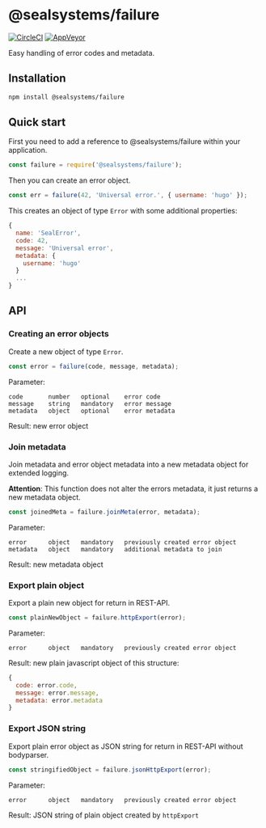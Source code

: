 # @sealsystems/failure

[![CircleCI](https://circleci.com/gh/sealsystems/node-failure.svg?style=svg)](https://circleci.com/gh/sealsystems/node-failure)
[![AppVeyor](https://ci.appveyor.com/api/projects/status/abvu4p3jf87kusxb?svg=true)](https://ci.appveyor.com/project/Plossys/node-failure)

Easy handling of error codes and metadata.

## Installation

```bash
npm install @sealsystems/failure
```

## Quick start

First you need to add a reference to @sealsystems/failure within your application.

```javascript
const failure = require('@sealsystems/failure');
```

Then you can create an error object.

```javascript
const err = failure(42, 'Universal error.', { username: 'hugo' });
```

This creates an object of type `Error` with some additional properties:

```javascript
{
  name: 'SealError',
  code: 42,
  message: 'Universal error',
  metadata: {
    username: 'hugo'
  }
  ...
}
```

## API

### Creating an error objects

Create a new object of type `Error`.

```javascript
const error = failure(code, message, metadata);
```

Parameter:
```
code       number   optional    error code
message    string   mandatory   error message
metadata   object   optional    error metadata
```

Result: new error object

### Join metadata

Join metadata and error object metadata into a new metadata object for extended logging.

**Attention**: This function does not alter the errors metadata, it just returns a new metadata object.

```javascript
const joinedMeta = failure.joinMeta(error, metadata);
```

Parameter:
```
error      object   mandatory   previously created error object
metadata   object   mandatory   additional metadata to join
```

Result: new metadata object

### Export plain object

Export a plain new object for return in REST-API.

```javascript
const plainNewObject = failure.httpExport(error);
```

Parameter:
```
error      object   mandatory   previously created error object
```

Result: new plain javascript object of this structure:

```javascript
{
  code: error.code,
  message: error.message,
  metadata: error.metadata
}
```

### Export JSON string

Export plain error object as JSON string for return in REST-API without bodyparser.

```javascript
const stringifiedObject = failure.jsonHttpExport(error);
```

Parameter:
```
error      object   mandatory   previously created error object
```

Result: JSON string of plain object created by `httpExport`

